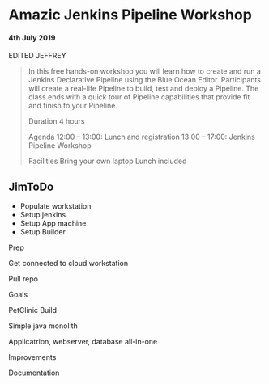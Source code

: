 #  Amazic Jenkins Pipeline Workshop

#### 4th July 2019

EDITED JEFFREY

> In this free hands-on workshop you will learn how to create and run a Jenkins Declarative Pipeline using the Blue Ocean Editor. Participants will create a real-life Pipeline to build, test and deploy a Pipeline. The class ends with a quick tour of Pipeline capabilities that provide fit and finish to your Pipeline.
>
> Duration
> 4 hours
>
> Agenda
> 12:00 – 13:00: Lunch and registration
> 13:00 – 17:00: Jenkins Pipeline Workshop
>
> Facilities
> Bring your own laptop
> Lunch included



## JimToDo

- Populate workstation
- Setup jenkins
- Setup App machine
- Setup Builder





Prep

Get connected to cloud workstation

Pull repo

Goals



PetClinic Build

Simple java monolith

Applicatrion, webserver, database all-in-one







Improvements



Documentation






